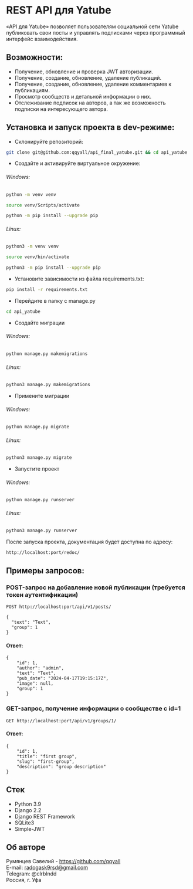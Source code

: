 # REST API для Yatube
«API для Yatube» позволяет пользователям социальной сети Yatube публиковать свои посты и управлять подписками через программный интерфейс взаимодействия.

## Возможности:

- Получение, обновление и проверка JWT авторизации.
- Получение, создание, обновление, удаление публикаций.
- Получение, создание, обновление, удаление комментариев к публикациям.
- Просмотр сообществ и детальной информации о них.
- Отслеживание подписок на авторов, а так же возможность подписки на интересующего автора.

## Установка и запуск проекта в dev-режиме:
- Склонируйте репозиторий:

```bash
git clone git@github.com:qqyall/api_final_yatube.git && cd api_yatube
```

- Создайте и активируйте виртуальное окружение:

###### Windows:
```bash
python -m venv venv
```
```bash
source venv/Scripts/activate
```
```bash
python -m pip install --upgrade pip
```
###### Linux:
```bash
python3 -m venv venv
```
```bash
source venv/bin/activate
```
```bash
python3 -m pip install --upgrade pip
```

- Установите зависимости из файла requirements.txt:
```bash
pip install -r requirements.txt
``` 

- Перейдите в папку с manage.py

```bash
cd api_yatube
``` 

- Создайте миграции
###### Windows:
```bash
python manage.py makemigrations
```
###### Linux:
```bash
python3 manage.py makemigrations
```

- Примените миграции
###### Windows:
```bash
python manage.py migrate
```
###### Linux:
```bash
python3 manage.py migrate
```

- Запустите проект
###### Windows:
```bash
python manage.py runserver
```
###### Linux:
```bash
python3 manage.py runserver
```

После запуска проекта, документация будет доступна по адресу:
```
http://localhost:port/redoc/
```

## Примеры запросов:

### POST-запрос на добавление новой публикации (требуется токен аутентификации)

`POST http://localhost:port/api/v1/posts/`

```
{
  "text": "Text",
  "group": 1
}
```

#### Ответ:

```
{
    "id": 1,
    "author": "admin",
    "text": "Text",
    "pub_date": "2024-04-17T19:15:17Z",
    "image": null,
    "group": 1
}
```

### GET-запрос, получение информации о сообществе c id=1

`GET http://localhost:port/api/v1/groups/1/`

#### Ответ:

```
{
    "id": 1,
    "title": "first group",
    "slug": "first-group",
    "description": "group description"
}
```


## Стек
- Python 3.9
- Django 2.2
- Django REST Framework
- SQLite3
- Simple-JWT


## Об авторе
Румянцев Савелий - https://github.com/qqyall  
E-mail: radogask9rsd@gmail.com  
Telegram: @clrblndd  
Россия, г. Уфа
